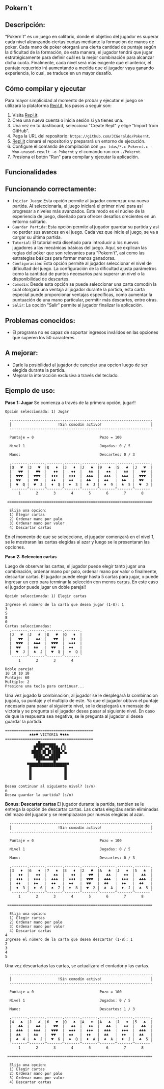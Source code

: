 
## Pokern´t
## Descripción:

 “Pokern´t” es un juego en solitario, donde el objetivo del jugador es superar cada nivel alcanzando ciertas cuotas mediante la formación de manos de poker. Cada mano de poker otorgará una cierta cantidad de puntaje según la dificultad de la formación, de esta manera, el jugador tendrá que jugar estratégicamente para definir cuál es la mejor combinación para alcanzar dicha cuota. Finalmente, cada nivel será más exigente que el anterior, el puntaje requerido irá aumentando a medida que el jugador vaya ganando experiencia, lo cual, se traduce en un mayor desafío.

## Cómo compilar y ejecutar
Para mayor simplicidad al momento de probar y ejecutar el juego se utilizará la plataforma [Repl.it](http://repl.it/), los pasos a seguir son:

1. Visita [Repl.it](https://repl.it/).
2. Crea una nueva cuenta o inicia sesión si ya tienes una.
3. Una vez en tu dashboard, selecciona "Create Repl" y elige "Import from GitHub".
4. Pega la URL del repositorio: `https://github.com/JCGeraldo/Pokernt`.
5. [Repl.it](http://repl.it/) clonará el repositorio y preparará un entorno de ejecución.
6. Configure el comando de compilación con `gcc tdas/*.c Pokernt.c -Wno-unused-result -o Pokernt` y el comando run con `./Pokernt`.
7. Presiona el botón "Run" para compilar y ejecutar la aplicación.

## Funcionalidades
## Funcionando correctamente:
* `Iniciar Juego`: Esta opción permite al jugador comenzar una nueva partida. Al seleccionarla, el juego iniciará el primer nivel para así progresar a niveles más avanzados. Este modo es el núcleo de la experiencia de juego, diseñado para ofrecer desafíos crecientes en un entorno solitario.
* `Guardar Partida`: Esta opción permite al jugador guardar su partida y así no perder sus avances en el juego. Cada vez que inicie el juego, se va a cargar su última partida.
* `Tutorial`: El tutorial está diseñado para introducir a los nuevos jugadores a las mecánicas básicas del juego. Aquí, se explican las reglas del póker que son relevantes para "Pokern't", así como las estrategias básicas para formar manos ganadoras. 
* `Configuración`: Esta opción permite al jugador seleccionar el nivel de dificultad del juego. La configuración de la dificultad ajusta parámetros como la cantidad de puntos necesarios para superar un nivel o la disponibilidad de descartes.
* `Comodín`: Desde esta opción se puede seleccionar una carta comodín la cual otorgará una ventaja al jugador durante la partida, esta carta especial puede proporcionar ventajas específicas, como aumentar la puntuación de una mano particular, permitir más descartes,  entre otras.
* `Salir`: La opción "Salir" permite al jugador finalizar la aplicación.

## Problemas conocidos:
* El programa no es capaz de soportar ingresos inválidos en las opciones que superen los 50 caracteres.

## A mejorar:
* Darle la posibilidad al jugador de cancelar una opcion luego de ser elegida durante la partida.
* Mejorar la interacción exclusiva a través del teclado.

## Ejemplo de uso:
**Paso 1: Jugar**
Se comienza a través de la primera opción, jugar!!
````
Opción seleccionada: 1) Jugar

  -----------------------------------------------------------------
  │                     !Sin comodín activo!                      │
  -----------------------------------------------------------------

  Puntaje = 0                              Pozo = 100

  Nivel 1                                  Jugadas: 0 / 5

  Mano:                                    Descartes: 0 / 3

  .-------.-------.-------.-------.-------.-------.-------.-------.
  |Q   ♥  |3   ♥  |Q   ♦  |3   ♦  |J   ♣  |9   ♠  |5   ♣  |J   ♥  |
  |   ♥♥  |   ♥♥  |   ♦♦  |   ♦♦  |   ♣♣  |   ♠♠  |   ♣♣  |   ♥♥  |
  |  ♥♥♥  |  ♥♥♥  |  ♦♦♦  |  ♦♦♦  |  ♣♣♣  |  ♠♠♠  |  ♣♣♣  |  ♥♥♥  |
  |  ♥♥   |  ♥♥   |  ♦♦   |  ♦♦   |  ♣♣   |  ♠♠   |  ♣♣   |  ♥♥   |
  |  ♥  Q |  ♥  3 |  ♦  Q |  ♦  3 |  ♣  J |  ♠  9 |  ♣  5 |  ♥  J |
  `-------^-------^-------^-------^-------^-------^-------^-------
      1       2       3       4       5       6       7       8

 ==================================================================

  Elija una opcion: 
  1) Elegir cartas
  2) Ordenar mano por palo
  3) Ordenar mano por valor
  4) Descartar cartas
````
En el momento de que se selecccione, el jugador comenzará en el nivel 1, se le mostraran las cartas elegidas al azar y luego se le presentaran las opciones.

**Paso 2: Seleccion cartas**

Luego de observar las cartas, el jugador puede elegir tanto jugar una combinación, ordenar mano por palo, ordenar mano por valor o finalmente, descartar cartas.
El jugador puede elegir hasta 5 cartas para jugar, o puede ingresar un cero para terminar la selección con menos cartas.
En este caso el jugador puede jugar un doble pareja!!
````
Opción seleccionada: 1) Elegir cartas

Ingrese el número de la carta que desea jugar (1-8): 1 
3
5
8
0
Cartas seleccionadas:
  .-------.-------.-------.-------.
  |J   ♥  |J   ♣  |Q   ♥  |Q   ♦  |
  |   ♥♥  |   ♣♣  |   ♥♥  |   ♦♦  |
  |  ♥♥♥  |  ♣♣♣  |  ♥♥♥  |  ♦♦♦  |
  |  ♥♥   |  ♣♣   |  ♥♥   |  ♦♦   |
  |  ♥  J |  ♣  J |  ♥  Q |  ♦  Q |
  `-------^-------^-------^-------´
      1       2       3       4

Doble pareja!
10 10 10 10 
Puntaje: 60
Multiplo: 2
Presione una tecla para continuar...

````
Una vez jugado la combinación, al jugador se le desplegará la combinacion jugada, su puntaje y el multiplo de este. Ya que el jugador obtuvo el puntaje necesario para pasar al siguiente nivel, se le desplegará un mensaje de victoria y se pregunta si el jugador desea pasar al siguiente nivel. En caso de que la respuesta sea negativa, se le pregunta al jugador si desea guardar la partida.

````
========================================
           ♠♣♦♥ VICTORIA ♥♦♣♠ 
========================================
              ▄█▄▄▄▄▄▄▄   ▄  
             █▀██▀▄▄▀███▄▐ ▌ 
            ████▌█▌▐█▐███▄▀▄ 
             ████▄▀▀▄████    
              ▀█▀▀▀▀▀▀█▀     
          ▀█████████████████▀
           █               █ 
           █               █ 
           █               █ 

Desea continuar al siguiente nivel? (s/n)
n
Desea guardar la partida? (s/n)
````
**Bonus: Descartar cartas**
El jugador durante la partida, tambien se le entrega la opción de descartar cartas. Las cartas elegidas serán eliminadas del mazo del jugador y se reemplazaran por nuevas elegidas al azar.

````
  -----------------------------------------------------------------
  │                     !Sin comodín activo!                      │
  -----------------------------------------------------------------

  Puntaje = 0                              Pozo = 100

  Nivel 1                                  Jugadas: 0 / 5

  Mano:                                    Descartes: 0 / 3

  .-------.-------.-------.-------.-------.-------.-------.-------.
  |3   ♦  |6   ♦  |7   ♠  |8   ♦  |2   ♥  |A   ♣  |J   ♦  |5   ♣  |
  |   ♦♦  |   ♦♦  |   ♠♠  |   ♦♦  |   ♥♥  |   ♣♣  |   ♦♦  |   ♣♣  |
  |  ♦♦♦  |  ♦♦♦  |  ♠♠♠  |  ♦♦♦  |  ♥♥♥  |  ♣♣♣  |  ♦♦♦  |  ♣♣♣  |
  |  ♦♦   |  ♦♦   |  ♠♠   |  ♦♦   |  ♥♥   |  ♣♣   |  ♦♦   |  ♣♣   |
  |  ♦  3 |  ♦  6 |  ♠  7 |  ♦  8 |  ♥  2 |  ♣  A |  ♦  J |  ♣  5 |
  `-------^-------^-------^-------^-------^-------^-------^-------´
      1       2       3       4       5       6       7       8

 ==================================================================

  Elija una opcion: 
  1) Elegir cartas
  2) Ordenar mano por palo
  3) Ordenar mano por valor
  4) Descartar cartas
4
Ingrese el número de la carta que desea descartar (1-8): 1
2
3
4
5
````
Una vez descartadas las cartas, se actualizara el contador y las cartas.

````
  -----------------------------------------------------------------
  │                     !Sin comodín activo!                      │
  -----------------------------------------------------------------

  Puntaje = 0                              Pozo = 100

  Nivel 1                                  Jugadas: 0 / 5

  Mano:                                    Descartes: 1 / 3

  .-------.-------.-------.-------.-------.-------.-------.-------.
  |4   ♣  |J   ♣  |6   ♥  |Q   ♠  |A   ♦  |A   ♣  |J   ♦  |5   ♣  |
  |   ♣♣  |   ♣♣  |   ♥♥  |   ♠♠  |   ♦♦  |   ♣♣  |   ♦♦  |   ♣♣  |
  |  ♣♣♣  |  ♣♣♣  |  ♥♥♥  |  ♠♠♠  |  ♦♦♦  |  ♣♣♣  |  ♦♦♦  |  ♣♣♣  |
  |  ♣♣   |  ♣♣   |  ♥♥   |  ♠♠   |  ♦♦   |  ♣♣   |  ♦♦   |  ♣♣   |
  |  ♣  4 |  ♣  J |  ♥  6 |  ♠  Q |  ♦  A |  ♣  A |  ♦  J |  ♣  5 |
  `-------^-------^-------^-------^-------^-------^-------^-------´
      1       2       3       4       5       6       7       8

 ==================================================================

  Elija una opcion: 
  1) Elegir cartas
  2) Ordenar mano por palo
  3) Ordenar mano por valor
  4) Descartar cartas
````


